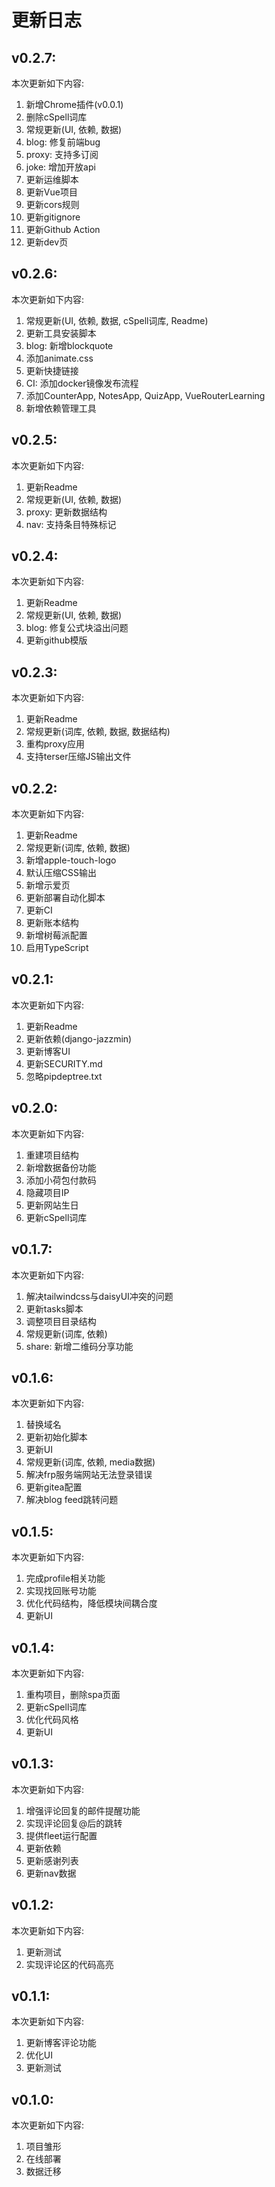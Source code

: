 # 更新日志

## v0.2.7:

本次更新如下内容:

1. 新增Chrome插件(v0.0.1)
1. 删除cSpell词库
1. 常规更新(UI, 依赖, 数据)
1. blog: 修复前端bug
1. proxy: 支持多订阅
1. joke: 增加开放api
1. 更新运维脚本
1. 更新Vue项目
1. 更新cors规则
1. 更新gitignore
1. 更新Github Action
1. 更新dev页


## v0.2.6:

本次更新如下内容:

1. 常规更新(UI, 依赖, 数据, cSpell词库, Readme)
1. 更新工具安装脚本
1. blog: 新增blockquote
1. 添加animate.css
1. 更新快捷链接
1. CI: 添加docker镜像发布流程
1. 添加CounterApp, NotesApp, QuizApp, VueRouterLearning
1. 新增依赖管理工具


## v0.2.5:

本次更新如下内容:

1. 更新Readme
1. 常规更新(UI, 依赖, 数据)
1. proxy: 更新数据结构
1. nav: 支持条目特殊标记

## v0.2.4:

本次更新如下内容:

1. 更新Readme
1. 常规更新(UI, 依赖, 数据)
1. blog: 修复公式块溢出问题
1. 更新github模版

## v0.2.3:

本次更新如下内容:

1. 更新Readme
1. 常规更新(词库, 依赖, 数据, 数据结构)
1. 重构proxy应用
1. 支持terser压缩JS输出文件

## v0.2.2:

本次更新如下内容:

1. 更新Readme
1. 常规更新(词库, 依赖, 数据)
1. 新增apple-touch-logo
1. 默认压缩CSS输出
1. 新增示爱页
1. 更新部署自动化脚本
1. 更新CI
1. 更新账本结构
1. 新增树莓派配置
1. 启用TypeScript

## v0.2.1:

本次更新如下内容:

1. 更新Readme
1. 更新依赖(django-jazzmin)
1. 更新博客UI
1. 更新SECURITY.md
1. 忽略pipdeptree.txt

## v0.2.0:

本次更新如下内容:

1. 重建项目结构
1. 新增数据备份功能
1. 添加小荷包付款码
1. 隐藏项目IP
1. 更新网站生日
1. 更新cSpell词库

## v0.1.7:

本次更新如下内容:

1. 解决tailwindcss与daisyUI冲突的问题
1. 更新tasks脚本
1. 调整项目目录结构
1. 常规更新(词库, 依赖)
1. share: 新增二维码分享功能

## v0.1.6:

本次更新如下内容:

1. 替换域名
1. 更新初始化脚本
1. 更新UI
1. 常规更新(词库, 依赖, media数据)
1. 解决frp服务端网站无法登录错误
1. 更新gitea配置
1. 解决blog feed跳转问题

## v0.1.5:

本次更新如下内容:

1. 完成profile相关功能
1. 实现找回账号功能
1. 优化代码结构，降低模块间耦合度
1. 更新UI

## v0.1.4:

本次更新如下内容:

1. 重构项目，删除spa页面
1. 更新cSpell词库
1. 优化代码风格
1. 更新UI

## v0.1.3:

本次更新如下内容:

1. 增强评论回复的邮件提醒功能
1. 实现评论回复@后的跳转
1. 提供fleet运行配置
1. 更新依赖
1. 更新感谢列表
1. 更新nav数据

## v0.1.2:

本次更新如下内容:

1. 更新测试
1. 实现评论区的代码高亮

## v0.1.1:

本次更新如下内容:

1. 更新博客评论功能
1. 优化UI
1. 更新测试

## v0.1.0:

本次更新如下内容:

1. 项目雏形
1. 在线部署
1. 数据迁移
